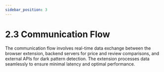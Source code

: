 ```yaml
---
sidebar_position: 3
---
```


# 2.3 Communication Flow

The communication flow involves real-time data exchange between the browser extension, backend servers for price and review comparisons, and external APIs for dark pattern detection. The extension processes data seamlessly to ensure minimal latency and optimal performance.
